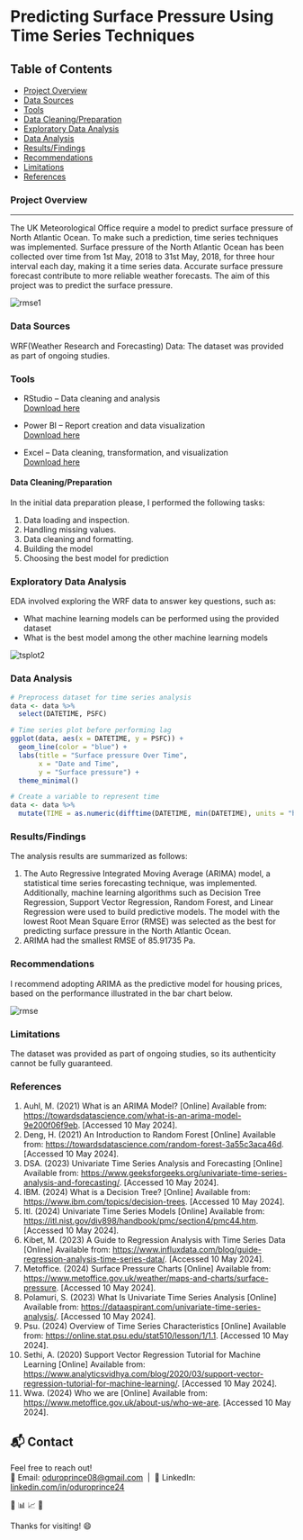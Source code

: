 # Predicting Surface Pressure Using Time Series Techniques

## Table of Contents
- [Project Overview](#project-overview)
- [Data Sources](#data-sources)
- [Tools](#tools)
- [Data Cleaning/Preparation](#data-cleaningpreparation)
- [Exploratory Data Analysis](#exploratory-data-analysis)
- [Data Analysis](#data-analysis)
- [Results/Findings](#resultsfindings)
- [Recommendations](#recommendations)
- [Limitations](#limitations)
- [References](#references)
  
### Project Overview
---
The UK Meteorological Office require a model to predict surface pressure of North Atlantic Ocean. To make such a prediction, time series techniques was implemented. Surface pressure of the North Atlantic Ocean has been collected over time from 1st May, 2018 to 31st May, 2018, for three hour interval each day, making it a time series data. Accurate surface pressure forecast contribute to more reliable weather forecasts. The aim of this project was to predict the surface pressure.  

![rmse1](https://github.com/user-attachments/assets/c51a8c78-e156-4d69-8dee-4239d156f727)


### Data Sources
WRF(Weather Research and Forecasting) Data: The dataset was provided as part of ongoing studies. 

### Tools
- RStudio – Data cleaning and analysis  
  [Download here](https://posit.co/products/open-source/rstudio/)

- Power BI – Report creation and data visualization  
  [Download here](https://www.microsoft.com/en-us/download/details.aspx?id=58494)

- Excel – Data cleaning, transformation, and visualization  
  [Download here](https://www.microsoft.com/en-us/microsoft-365/excel)

#### Data Cleaning/Preparation
In the initial data preparation please, I performed the following tasks:
1.	Data loading and inspection.
2.	Handling missing values.
3.	Data cleaning and formatting.
4. 	Building the model
5.	Choosing the best model for prediction
   
### Exploratory Data Analysis
EDA involved exploring the WRF data to answer key questions, such as: 
-	What machine learning models can be performed using the provided dataset 
-	What is the best model among the other machine learning models  

  ![tsplot2](https://github.com/user-attachments/assets/24894701-8b7e-4b30-a124-1f0837d06c16)


### Data Analysis 
```r 
# Preprocess dataset for time series analysis
data <- data %>%
  select(DATETIME, PSFC)

# Time series plot before performing lag
ggplot(data, aes(x = DATETIME, y = PSFC)) +
  geom_line(color = "blue") +
  labs(title = "Surface pressure Over Time",
       x = "Date and Time",
       y = "Surface pressure") +
  theme_minimal()

# Create a variable to represent time
data <- data %>%
  mutate(TIME = as.numeric(difftime(DATETIME, min(DATETIME), units = "hours")))
```

### Results/Findings
The analysis results are summarized as follows:
1.	The Auto Regressive Integrated Moving Average (ARIMA) model, a statistical time series forecasting technique, was implemented. Additionally, machine learning algorithms such as Decision Tree Regression, Support Vector Regression, Random Forest, and Linear Regression were used to build predictive models. The model with the lowest Root Mean Square Error (RMSE) was selected as the best for predicting surface pressure in the North Atlantic Ocean.
2.	ARIMA had the smallest RMSE of 85.91735 Pa.

### Recommendations
I recommend adopting ARIMA as the predictive model for housing prices, based on the performance illustrated in the bar chart below.

![rmse](https://github.com/user-attachments/assets/c3077595-db71-4c6a-9788-622258de2e67)

### Limitations
The dataset was provided as part of ongoing studies, so its authenticity cannot be fully guaranteed.

### References
1.	Auhl, M. (2021) What is an ARIMA Model? [Online] Available from: https://towardsdatascience.com/what-is-an-arima-model-9e200f06f9eb. [Accessed 10 May 2024].
2.	Deng, H. (2021) An Introduction to Random Forest [Online] Available from: https://towardsdatascience.com/random-forest-3a55c3aca46d. [Accessed 10 May 2024].
3.	DSA. (2023) Univariate Time Series Analysis and Forecasting [Online] Available from: https://www.geeksforgeeks.org/univariate-time-series-analysis-and-forecasting/. [Accessed 10 May 2024].
4.	IBM. (2024) What is a Decision Tree? [Online] Available from: https://www.ibm.com/topics/decision-trees. [Accessed 10 May 2024].
5.	Itl. (2024) Univariate Time Series Models [Online] Available from: https://itl.nist.gov/div898/handbook/pmc/section4/pmc44.htm. [Accessed 10 May 2024].
6.	Kibet, M. (2023) A Guide to Regression Analysis with Time Series Data [Online] Available from: https://www.influxdata.com/blog/guide-regression-analysis-time-series-data/. [Accessed 10 May 2024].
7.	Metoffice. (2024) Surface Pressure Charts [Online] Available from: https://www.metoffice.gov.uk/weather/maps-and-charts/surface-pressure. [Accessed 10 May 2024].
8.	Polamuri, S. (2023) What Is Univariate Time Series Analysis [Online] Available from: https://dataaspirant.com/univariate-time-series-analysis/. [Accessed 10 May 2024].
9.	Psu. (2024) Overview of Time Series Characteristics [Online] Available from: https://online.stat.psu.edu/stat510/lesson/1/1.1. [Accessed 10 May 2024].
10.	Sethi, A. (2020) Support Vector Regression Tutorial for Machine Learning [Online] Available from: https://www.analyticsvidhya.com/blog/2020/03/support-vector-regression-tutorial-for-machine-learning/. [Accessed 10 May 2024].
11.	Wwa. (2024) Who we are [Online] Available from: https://www.metoffice.gov.uk/about-us/who-we-are. [Accessed 10 May 2024].


## 📬 Contact
Feel free to reach out!  
📧 Email: [oduroprince08@gmail.com](mailto:oduroprince08@gmail.com) &nbsp;|&nbsp; 🔗 LinkedIn: [linkedin.com/in/oduroprince24](https://linkedin.com/in/oduroprince24)


🚀
📊
📈
🧠

Thanks for visiting! 😄
